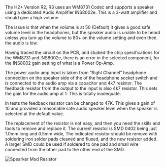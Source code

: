 The H2+ Version R2, R3 uses an WM8731 Codec and supports a speaker using a dedicated Audio Amplifier INS8002e. This is a 3-watt amplifier and should give a high volume.

The issue is that when the volume is at 50 (Default) it gives a good safe volume level in the headphones, but the speaker audio is unable to be heard unless you turn up the volume to 80+ on the volume setting and even then, the audio is low.

Having traced the circuit on the PCB, and studied the chip specifications for the WM8731 and INS8002e, there is an error in the selected component, for the INS8002 gain setting of what is a Power Op-Amp.

The power audio amp input is taken from “Right Channel” headphone connection on the speaker side of the of the headphone socket switch and is connected to the audio amp via a capacitor and 4k7 resistor. The feedback resistor from the output to the input is also 4k7 resistor. This sets the gain for the audio amp at 1. This is totally inadequate.

In tests the feedback resistor can be changed to 47K. This gives a gain of 10 and provided a reasonable safe audio speaker level when the speaker is selected at the default value.

The replacement of the resistor is not easy, and then you need the skills and tools to remove and replace it. The current resistor is SMD 0402 being just 1.0mm long and 0.5mm wide, The indicated resistor should be remove with soldering iron solder pads cleaned and fluxed, and the new resistor added. A larger SMD could be used if soldered to one pad and small wire connected from the other pad to the other end of the SMD.

![Spearker Mod Resistor](https://user-images.githubusercontent.com/32274981/164781350-6f921fdd-5bfa-479f-8f2f-b3f520ee4c6e.jpg)

